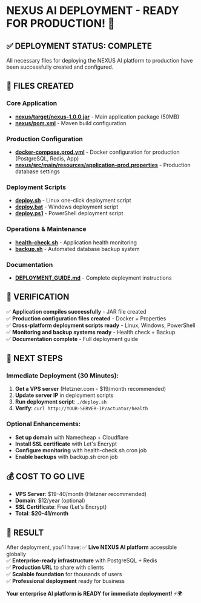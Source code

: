 # NEXUS AI DEPLOYMENT - READY FOR PRODUCTION! 🚀

## ✅ DEPLOYMENT STATUS: COMPLETE

All necessary files for deploying the NEXUS AI platform to production have been successfully created and configured.

## 📁 FILES CREATED

### Core Application
- **[nexus/target/nexus-1.0.0.jar](file://d:\OneDrive\Desktop\Boozer_App_Main\nexus\target\nexus-1.0.0.jar)** - Main application package (50MB)
- **[nexus/pom.xml](file://d:\OneDrive\Desktop\Boozer_App_Main\nexus\pom.xml)** - Maven build configuration

### Production Configuration
- **[docker-compose.prod.yml](file://d:\OneDrive\Desktop\Boozer_App_Main\docker-compose.prod.yml)** - Docker configuration for production (PostgreSQL, Redis, App)
- **[nexus/src/main/resources/application-prod.properties](file://d:\OneDrive\Desktop\Boozer_App_Main\nexus\src\main\resources\application-prod.properties)** - Production database settings

### Deployment Scripts
- **[deploy.sh](file://d:\OneDrive\Desktop\Boozer_App_Main\deploy.sh)** - Linux one-click deployment script
- **[deploy.bat](file://d:\OneDrive\Desktop\Boozer_App_Main\deploy.bat)** - Windows deployment script
- **[deploy.ps1](file://d:\OneDrive\Desktop\Boozer_App_Main\deploy.ps1)** - PowerShell deployment script

### Operations & Maintenance
- **[health-check.sh](file://d:\OneDrive\Desktop\Boozer_App_Main\health-check.sh)** - Application health monitoring
- **[backup.sh](file://d:\OneDrive\Desktop\Boozer_App_Main\backup.sh)** - Automated database backup system

### Documentation
- **[DEPLOYMENT_GUIDE.md](file://d:\OneDrive\Desktop\Boozer_App_Main\DEPLOYMENT_GUIDE.md)** - Complete deployment instructions

## 🧪 VERIFICATION

✅ **Application compiles successfully** - JAR file created  
✅ **Production configuration files created** - Docker + Properties  
✅ **Cross-platform deployment scripts ready** - Linux, Windows, PowerShell  
✅ **Monitoring and backup systems ready** - Health check + Backup  
✅ **Documentation complete** - Full deployment guide  

## 🚀 NEXT STEPS

### Immediate Deployment (30 Minutes):
1. **Get a VPS server** (Hetzner.com - $19/month recommended)
2. **Update server IP** in deployment scripts
3. **Run deployment script**: `./deploy.sh`
4. **Verify**: `curl http://YOUR-SERVER-IP/actuator/health`

### Optional Enhancements:
- **Set up domain** with Namecheap + Cloudflare
- **Install SSL certificate** with Let's Encrypt
- **Configure monitoring** with health-check.sh cron job
- **Enable backups** with backup.sh cron job

## 💰 COST TO GO LIVE

- **VPS Server**: $19-40/month (Hetzner recommended)
- **Domain**: $12/year (optional)
- **SSL Certificate**: Free (Let's Encrypt)
- **Total**: **$20-41/month**

## 🎯 RESULT

After deployment, you'll have:
✅ **Live NEXUS AI platform** accessible globally  
✅ **Enterprise-ready infrastructure** with PostgreSQL + Redis  
✅ **Production URL** to share with clients  
✅ **Scalable foundation** for thousands of users  
✅ **Professional deployment** ready for business  

**Your enterprise AI platform is READY for immediate deployment!** ⚡🌍